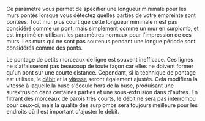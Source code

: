 Ce paramètre vous permet de spécifier une longueur minimale pour les murs pontés lorsque vous détectez quelles parties de votre empreinte sont pontées. Tout mur plus court que cette longueur minimale n'est pas considéré comme un pont, mais simplement comme un mur en surplomb, et est imprimé en utilisant les paramètres normaux pour l'impression de ces murs. Les murs qui ne sont pas soutenus pendant une longue période sont considérés comme des ponts.

Le pontage de petits morceaux de ligne est souvent inefficace. Ces lignes ne s'affaisseront pas beaucoup de toute façon car elles ne doivent former qu'un pont sur une courte distance. Cependant, si la technique de pontage est utilisée, le [débit](bridge_wall_material_flow.md) et la [vitesse](bridge_wall_speed.md) seront également ajustés. Cela modifiera la vitesse à laquelle la buse s'écoule hors de la buse, produisant une surextrusion dans certaines parties et une sous-extrusion dans d'autres. En filtrant des morceaux de parois très courts, le débit ne sera pas interrompu pour ceux-ci, mais la qualité des surplombs sera toujours meilleure pour les endroits où il est important d'ajuster le débit.
